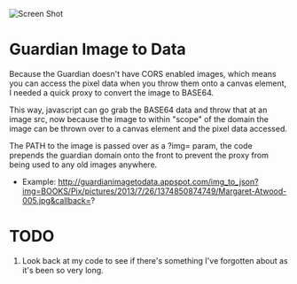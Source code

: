 ![Screen Shot](http://cattopus23.com/img/panel-CAT510.png)

Guardian Image to Data
======================

Because the Guardian doesn't have CORS enabled images, which means you can access the pixel data when
you throw them onto a canvas element, I needed a quick proxy to convert the image to BASE64.

This way, javascript can go grab the BASE64 data and throw that at an image src, now because
the image to within "scope" of the domain the image can be thrown over to a canvas element and
the pixel data accessed.

The PATH to the image is passed over as a ?img= param, the code prepends the guardian domain
onto the front to prevent the proxy from being used to any old images anywhere.

+ Example: http://guardianimagetodata.appspot.com/img_to_json?img=BOOKS/Pix/pictures/2013/7/26/1374850874749/Margaret-Atwood-005.jpg&callback=?

TODO
====

1. Look back at my code to see if there's something I've forgotten about as it's been so very long.

